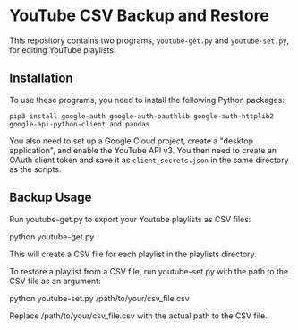 # YouTube CSV Backup and Restore

This repository contains two programs, `youtube-get.py` and `youtube-set.py`, for editing YouTube playlists.

## Installation

To use these programs, you need to install the following Python packages:

`pip3 install google-auth google-auth-oauthlib google-auth-httplib2 google-api-python-client and pandas`

You also need to set up a Google Cloud project, create a "desktop application", and enable the YouTube API v3. You then need to create an OAuth client token and save it as `client_secrets.json` in the same directory as the scripts.

## Backup Usage

Run youtube-get.py to export your Youtube playlists as CSV files:

python youtube-get.py

This will create a CSV file for each playlist in the playlists directory.

To restore a playlist from a CSV file, run youtube-set.py with the path to the CSV file as an argument:

python youtube-set.py /path/to/your/csv_file.csv

Replace /path/to/your/csv_file.csv with the actual path to the CSV file.
